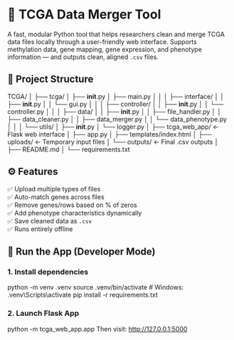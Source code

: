 # 🧬 TCGA Data Merger Tool

A fast, modular Python tool that helps researchers clean and merge TCGA data files locally through a user-friendly web interface.
Supports methylation data, gene mapping, gene expression, and phenotype information — and outputs clean, aligned `.csv` files.

## 📁 Project Structure
TCGA/
│
├── tcga/
│   ├── __init__.py
│   ├── main.py
│   │
│   ├── interface/
│   │   ├── __init__.py
│   │   └── gui.py
│   │
│   ├── controller/
│   │   ├── __init__.py
│   │   └── controller.py
│   │
│   ├── data/
│   │   ├── __init__.py
│   │   ├── file_handler.py
│   │   ├── data_cleaner.py
│   │   ├── data_merger.py
│   │   └── data_phenotype.py
│   │
│   └── utils/
│       ├── __init__.py
│       └── logger.py
│
├── tcga_web_app/ ← Flask web interface
│   ├── app.py
│   ├── templates/index.html
│   ├── uploads/ ← Temporary input files
│   └── outputs/ ← Final .csv outputs
│
├── README.md
│
└── requirements.txt

## ⚙️ Features
✅ Upload multiple types of files  
✅ Auto-match genes across files  
✅ Remove genes/rows based on % of zeros  
✅ Add phenotype characteristics dynamically  
✅ Save cleaned data as `.csv`  
✅ Runs entirely offline

## 🚀 Run the App (Developer Mode)
### 1. Install dependencies
python -m venv .venv
source .venv/bin/activate  # Windows: .venv\Scripts\activate
pip install -r requirements.txt

### 2. Launch Flask App
python -m tcga_web_app.app
Then visit: http://127.0.0.1:5000
